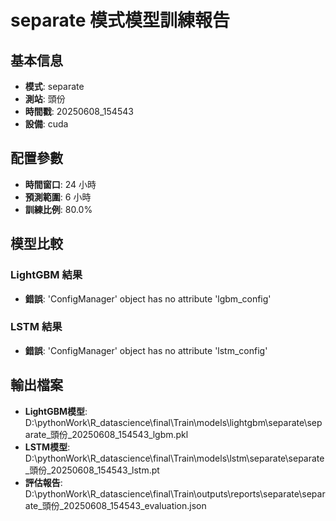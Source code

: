 
# separate 模式模型訓練報告

## 基本信息
- **模式**: separate
- **測站**: 頭份
- **時間戳**: 20250608_154543
- **設備**: cuda

## 配置參數
- **時間窗口**: 24 小時
- **預測範圍**: 6 小時
- **訓練比例**: 80.0%

## 模型比較

### LightGBM 結果

- **錯誤**: 'ConfigManager' object has no attribute 'lgbm_config'

### LSTM 結果

- **錯誤**: 'ConfigManager' object has no attribute 'lstm_config'


## 輸出檔案
- **LightGBM模型**: D:\pythonWork\R_datascience\final\Train\models\lightgbm\separate\separate_頭份_20250608_154543_lgbm.pkl
- **LSTM模型**: D:\pythonWork\R_datascience\final\Train\models\lstm\separate\separate_頭份_20250608_154543_lstm.pt
- **評估報告**: D:\pythonWork\R_datascience\final\Train\outputs\reports\separate\separate_頭份_20250608_154543_evaluation.json
